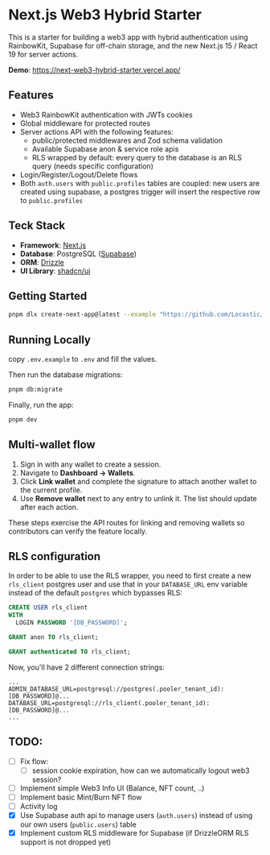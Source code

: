 # Next.js Web3 Hybrid Starter

This is a starter for building a web3 app with hybrid authentication using RainbowKit, Supabase for off-chain storage, and the new Next.js 15 / React 19 for server actions.

**Demo**: https://next-web3-hybrid-starter.vercel.app/

## Features

- Web3 RainbowKit authentication with JWTs cookies
- Global middleware for protected routes
- Server actions API with the following features:
  - public/protected middlewares and Zod schema validation
  - Available Supabase anon & service role apis
  - RLS wrapped by default: every query to the database is an RLS query (needs specific configuration)
- Login/Register/Logout/Delete flows
- Both `auth.users` with `public.profiles` tables are coupled: new users are created using supabase, a postgres trigger will insert the respective row to `public.profiles`

## Teck Stack

- **Framework**: [Next.js](https://nextjs.org/)
- **Database**: PostgreSQL ([Supabase](https://supabase.com/))
- **ORM**: [Drizzle](https://orm.drizzle.team/)
- **UI Library**: [shadcn/ui](https://ui.shadcn.com/)

## Getting Started

```bash
pnpm dlx create-next-app@latest --example "https://github.com/Locastic/next-web3-hybrid-starter"
```

## Running Locally

copy `.env.example` to `.env` and fill the values.

Then run the database migrations:

```bash
pnpm db:migrate
```

Finally, run the app:

```bash
pnpm dev
```

## Multi-wallet flow

1. Sign in with any wallet to create a session.
2. Navigate to **Dashboard → Wallets**.
3. Click **Link wallet** and complete the signature to attach another wallet to the current profile.
4. Use **Remove wallet** next to any entry to unlink it. The list should update after each action.

These steps exercise the API routes for linking and removing wallets so contributors can verify the feature locally.

## RLS configuration

In order to be able to use the RLS wrapper, you need to first create a new `rls_client` postgres user and use that in your `DATABASE_URL` env variable instead of the default `postgres` which bypasses RLS:

```sql
CREATE USER rls_client
WITH
  LOGIN PASSWORD '[DB_PASSWORD]';

GRANT anon TO rls_client;

GRANT authenticated TO rls_client;
```
Now, you'll have 2 different connection strings:
```.env
...
ADMIN_DATABASE_URL=postgresql://postgres(.pooler_tenant_id):[DB_PASSWORD]@...
DATABASE_URL=postgresql://rls_client(.pooler_tenant_id):[DB_PASSWORD]@...
...
```

## TODO:

- [ ] Fix flow:
  - [ ] session cookie expiration, how can we automatically logout web3 session?
- [ ] Implement simple Web3 Info UI (Balance, NFT count, ..)
- [ ] Implement basic Mint/Burn NFT flow
- [ ] Activity log
- [x] Use Supabase auth api to manage users (`auth.users`) instead of using our own users (`public.users`) table
- [x] Implement custom RLS middleware for Supabase (if DrizzleORM RLS support is not dropped yet)
